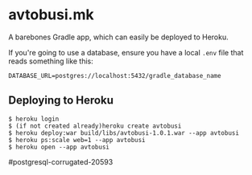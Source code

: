 # avtobusi.mk

A barebones Gradle app, which can easily be deployed to Heroku.

If you're going to use a database, ensure you have a local `.env` file that reads something like this:

```
DATABASE_URL=postgres://localhost:5432/gradle_database_name
```

## Deploying to Heroku

```
$ heroku login
$ (if not created already)heroku create avtobusi
$ heroku deploy:war build/libs/avtobusi-1.0.1.war --app avtobusi
$ heroku ps:scale web=1 --app avtobusi
$ heroku open --app avtobusi
```
#postgresql-corrugated-20593
